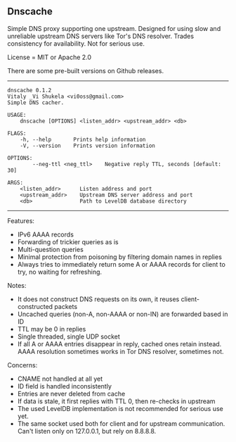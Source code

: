 Dnscache
----

Simple DNS proxy supporting one upstream.
Designed for using slow and unreliable upstream DNS servers like Tor's DNS resolver.
Trades consistency for availability. Not for serious use.

License = MIT or Apache 2.0

There are some pre-built versions on Github releases.

---

```
dnscache 0.1.2
Vitaly _Vi Shukela <vi0oss@gmail.com>
Simple DNS cacher.

USAGE:
    dnscache [OPTIONS] <listen_addr> <upstream_addr> <db>

FLAGS:
    -h, --help       Prints help information
    -V, --version    Prints version information

OPTIONS:
        --neg-ttl <neg_ttl>    Negative reply TTL, seconds [default: 30]

ARGS:
    <listen_addr>      Listen address and port
    <upstream_addr>    Upstream DNS server address and port
    <db>               Path to LevelDB database directory
```

-----

Features:

* IPv6 AAAA records
* Forwarding of trickier queries as is
* Multi-question queries
* Minimal protection from poisoning by filtering domain names in replies
* Always tries to immediately return some A or AAAA records for client to try, no waiting for refreshing.

Notes:

* It does not construct DNS requests on its own, it reuses client-constructed packets
* Uncached queries (non-A, non-AAAA or non-IN) are forwarded based in ID
* TTL may be 0 in replies
* Single threaded, single UDP socket
* If all A or AAAA entries disappear in reply, cached ones retain instead. AAAA resolution sometimes works in Tor DNS resolver, sometimes not.

Concerns:

* CNAME not handled at all yet
* ID field is handled inconsistently
* Entries are never deleted from cache
* If data is stale, it first replies with TTL 0, then re-checks in upstream
* The used LevelDB implementation is not recommended for serious use yet.
* The same socket used both for client and for upstream communication. Can't listen only on 127.0.0.1, but rely on 8.8.8.8.
